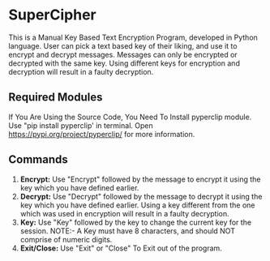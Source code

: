 # SuperCipher

This is a Manual Key Based Text Encryption Program, developed in Python language. User can pick a text based key of their liking, and use it to encrypt and decrypt messages. Messages can only be encrypted or decrypted with the same key. Using different keys for encryption and decryption will result in a faulty decryption.

## Required Modules
If You Are Using the Source Code, You Need To Install pyperclip module. Use "pip install pyperclip' in terminal. Open https://pypi.org/project/pyperclip/ for more information.

## Commands
1. **Encrypt:** Use "Encrypt" followed by the message to encrypt it using the key which you have defined earlier.
2. **Decrypt:** Use "Decrypt" followed by the message to decrypt it using the key which you have defined earlier. Using a key different from the one which was used in encryption will result in a faulty decryption.
3. **Key:** Use "Key" followed by the key to change the current key for the session. NOTE:- A Key must have 8 characters, and should NOT comprise of numeric digits.
4. **Exit/Close:** Use "Exit" or "Close" To Exit out of the program. 
